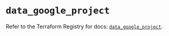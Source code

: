 # `data_google_project`

Refer to the Terraform Registry for docs: [`data_google_project`](https://registry.terraform.io/providers/hashicorp/google/6.13.0/docs/data-sources/project).
